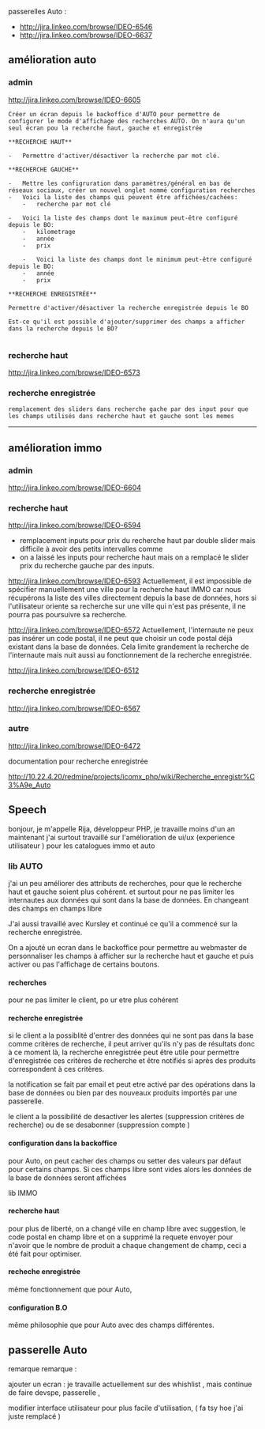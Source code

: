 
passerelles Auto  : 

- http://jira.linkeo.com/browse/IDEO-6546
- http://jira.linkeo.com/browse/IDEO-6637

## amélioration auto
### admin 

http://jira.linkeo.com/browse/IDEO-6605 

```text
Créer un écran depuis le backoffice d'AUTO pour permettre de configurer le mode d'affichage des recherches AUTO. On n'aura qu'un seul écran pou la recherche haut, gauche et enregistrée

**RECHERCHE HAUT**

-   Permettre d'activer/désactiver la recherche par mot clé.

**RECHERCHE GAUCHE**

-   Mettre les configruration dans paramètres/général en bas de réseaux sociaux, créer un nouvel onglet nommé configuration recherches
-   Voici la liste des champs qui peuvent être affichées/cachées:
    -   recherche par mot clé

-   Voici la liste des champs dont le maximum peut-être configuré depuis le BO:
    -   kilometrage
    -   année
    -   prix
    
	-   Voici la liste des champs dont le minimum peut-être configuré depuis le BO:
    -   année
    -   prix

**RECHERCHE ENREGISTRÉE**

Permettre d'activer/désactiver la recherche enregistrée depuis le BO

Est-ce qu'il est possible d'ajouter/supprimer des champs a afficher dans la recherche depuis le BO?


```

### recherche haut 
http://jira.linkeo.com/browse/IDEO-6573

### recherche enregistrée

```text
remplacement des sliders dans recherche gache par des input pour que les champs utilisés dans recherche haut et gauche sont les memes
```

----------------------------------------------------------------------------------

## amélioration immo 

### admin 

http://jira.linkeo.com/browse/IDEO-6604

### recherche haut

http://jira.linkeo.com/browse/IDEO-6594
-   remplacement inputs pour prix du recherche haut par double slider mais difficile à avoir des petits intervalles comme
-   on a laissé les inputs pour recherche haut mais on a remplacé le slider prix du recherche gauche par des inputs.

http://jira.linkeo.com/browse/IDEO-6593
Actuellement, il est impossible de spécifier manuellement une ville pour la recherche haut IMMO car nous récupérons la liste des villes directement depuis la base de données, hors si l'utilisateur oriente sa recherche sur une ville qui n'est pas présente, il ne pourra pas poursuivre sa recherche.

http://jira.linkeo.com/browse/IDEO-6572
Actuellement, l'internaute ne peux pas insérer un code postal, il ne peut que choisir un code postal déjà existant dans la base de données. Cela limite grandement la recherche de l'internaute mais nuit aussi au fonctionnement de la recherche enregistrée.

http://jira.linkeo.com/browse/IDEO-6512

### recherche enregistrée
http://jira.linkeo.com/browse/IDEO-6567

### autre
http://jira.linkeo.com/browse/IDEO-6472


documentation pour recherche enregistrée

http://10.22.4.20/redmine/projects/icomx_php/wiki/Recherche_enregistr%C3%A9e_Auto


## Speech
bonjour, je m'appelle Rija, développeur PHP, je travaille moins d'un an maintenant
j'ai surtout travaillé sur l'amélioration de ui/ux (experience utilisateur ) pour les catalogues immo et auto 

### <span class="titre1">lib AUTO</span>

j'ai un peu améliorer des attributs de recherches, pour que le recherche haut et gauche soient plus cohérent. et surtout pour ne pas limiter les internautes aux données qui sont dans la base de données. En changeant des champs en champs libre

J'ai aussi travaillé avec Kursley et continué ce qu'il a commencé sur la recherche enregistrée.

On a ajouté un ecran dans le backoffice pour permettre au webmaster de personnaliser les champs à afficher sur la recherche haut et gauche et puis activer ou pas l'affichage de certains boutons.


#### recherches

pour ne pas limiter le client, po
ur etre plus cohérent

#### recherche enregistrée 

si le client a la possiblité d'entrer des données qui ne sont pas dans la base comme critères de recherche, il peut arriver qu'ils n'y pas de résultats donc à ce moment là, la recherche enregistrée peut être utile pour permettre d'enregistrée ces critères de recherche et être notifiés si après des produits correspondent à ces critères. 

la notification se fait par email et peut etre activé par des opérations dans la base de données ou bien par des nouveaux produits importés par une passerelle.

le client a la possibilité de desactiver les alertes (suppression critères de recherche)  ou de se desabonner (suppression compte )

#### configuration dans la backoffice 

pour Auto, on peut cacher des champs ou setter des valeurs par défaut pour certains champs. Si ces champs libre sont vides alors les données de la base de données seront affichées

<span class="titre1">lib IMMO </span>


#### recherche haut 

pour plus de liberté, on a changé ville en champ libre avec suggestion, le code postal en champ libre 
et on a supprimé la requete envoyer pour n'avoir que le nombre de produit a chaque changement de champ, ceci a été fait pour optimiser.


#### recheche enregistrée 

même fonctionnement que pour Auto, 

#### configuration B.O

même philosophie que pour Auto avec des champs différentes. 


## passerelle Auto 


<span class="remarque" >remarque</span>
remarque  : 

ajouter un ecran  : 
je travaille actuellement sur des whishlist , mais continue de faire devspe, passerelle ,

modifier interface utilisateur pour plus facile d'utilisation, ( fa tsy hoe j'ai juste remplacé )



